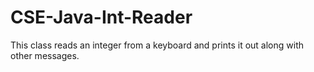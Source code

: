 CSE-Java-Int-Reader
===================

This class reads an integer from a keyboard and prints it out along with other messages.
